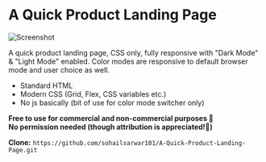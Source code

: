 # A Quick Product Landing Page 

![Screenshot](https://user-images.githubusercontent.com/7429069/127449527-ed071827-684b-4746-bfb7-9928a8b0b12b.png)



A quick product landing page, CSS only, fully responsive with "Dark Mode" & "Light Mode" enabled. Color modes are responsive to default browser mode and user choice as well.

- Standard HTML
- Modern CSS (Grid, Flex, CSS variables etc.)
- No js basically (bit of use for color mode switcher only)

**Free to use for commercial and non-commercial purposes 💯** <br>
**No permission needed (though attribution is appreciated!🥰)**



**Clone:** `https://github.com/sohailsarwar101/A-Quick-Product-Landing-Page.git`
